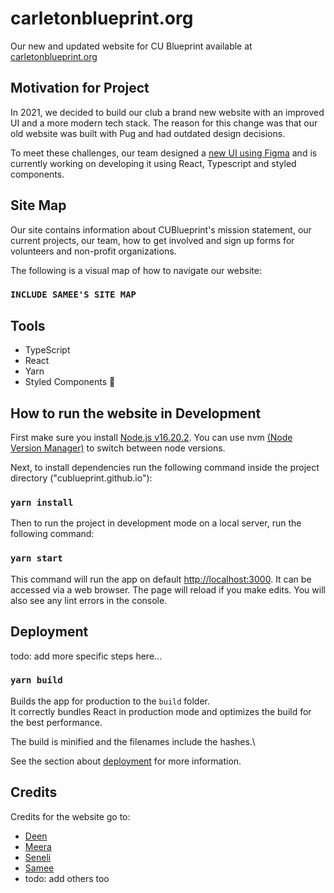 # carletonblueprint.org

Our new and updated website for CU Blueprint available at [carletonblueprint.org](https://carletonblueprint.org/)



## Motivation for Project

In 2021, we decided to build our club a brand new website with an improved UI and a more modern tech stack. The reason for this change was that our old website was built with Pug and had outdated design decisions.

To meet these challenges, our team designed a [new UI using Figma](https://www.figma.com/file/Qt7bGynNItu0hUvPu0EPGa/Draft-Website-Design?node-id=0%3A1) and is currently working on developing it using React, Typescript and styled components. 



## Site Map

Our site contains information about CUBlueprint's mission statement, our current projects, our team, how to get involved and sign up forms for volunteers and non-profit organizations. 

The following is a visual map of how to navigate our website:

### `INCLUDE SAMEE'S SITE MAP`



## Tools

* TypeScript
* React
* Yarn
* Styled Components 💅 


## How to run the website in Development

First make sure you install [Node.js v16.20.2](https://nodejs.org/download/release/v16.20.2/). You can use nvm [(Node Version Manager)](https://github.com/nvm-sh/nvm) to switch between node versions.

Next, to install dependencies run the following command inside the project directory ("cublueprint.github.io"):

### `yarn install`

Then to run the project in development mode on a local server, run the following command:

### `yarn start`

This command will run the app on default [http://localhost:3000](http://localhost:3000). It can be accessed via a web browser. The page will reload if you make edits. You will also see any lint errors in the console.

## Deployment

todo: add more specific steps here...

### `yarn build`

Builds the app for production to the `build` folder.\
It correctly bundles React in production mode and optimizes the build for the best performance.

The build is minified and the filenames include the hashes.\

See the section about [deployment](https://facebook.github.io/create-react-app/docs/deployment) for more information.


## Credits

Credits for the website go to:
* [Deen](https://www.linkedin.com/in/deenhaque)
* [Meera](https://www.linkedin.com/in/meera-balsara/)
* [Seneli](https://www.linkedin.com/in/seneliseneviratne/)
* [Samee](https://www.linkedin.com/in/samee-shahood/)
* todo: add others too